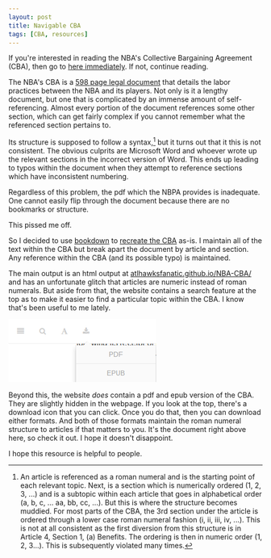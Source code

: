```yaml
---
layout: post
title: Navigable CBA
tags: [CBA, resources]
---
```


If you're interested in reading the NBA's Collective Bargaining Agreement (CBA), then go to [here immediately](http://atlhawksfanatic.github.io/NBA-CBA/). If not, continue reading.

The NBA's CBA is a [598 page legal document](http://3c90sm37lsaecdwtr32v9qof.wpengine.netdna-cdn.com/wp-content/uploads/2016/02/2017-NBA-NBPA-Collective-Bargaining-Agreement.pdf) that details the labor practices between the NBA and its players. Not only is it a lengthy document, but one that is complicated by an immense amount of self-referencing. Almost every portion of the document references some other section, which can get fairly complex if you cannot remember what the referenced section pertains to.

Its structure is supposed to follow a syntax,[^1] but it turns out that it this is not consistent. The obvious culprits are Microsoft Word and whoever wrote up the relevant sections in the incorrect version of Word. This ends up leading to typos within the document when they attempt to reference sections which have inconsistent numbering.

[^1]: An article is referenced as a roman numeral and is the starting point of each relevant topic. Next, is a section which is numerically ordered (1, 2, 3, ...) and is a subtopic within each article that goes in alphabetical order (a, b, c, ... aa, bb, cc, ...). But this is where the structure becomes muddied. For most parts of the CBA, the 3rd section under the article is ordered through a lower case roman numeral fashion (i, ii, iii, iv, ...). This is not at all consistent as the first diversion from this structure is in Article 4, Section 1, (a) Benefits. The ordering is then in numeric order (1, 2, 3...). This is subsequently violated many times.

Regardless of this problem, the pdf which the NBPA provides is inadequate. One cannot easily flip through the document because there are no bookmarks or structure.

This pissed me off.

So I decided to use [bookdown](https://bookdown.org/home/) to [recreate the CBA](http://atlhawksfanatic.github.io/NBA-CBA/) as-is. I maintain all of the text within the CBA but break apart the document by article and section. Any reference within the CBA (and its possible typo) is maintained.

The main output is an html output at [atlhawksfanatic.github.io/NBA-CBA/](http://atlhawksfanatic.github.io/NBA-CBA/) and has an unfortunate glitch that articles are numeric instead of roman numerals. But aside from that, the website contains a search feature at the top as to make it easier to find a particular topic within the CBA. I know that's been useful to me lately.

![](../img/CBA-top.png)

Beyond this, the website *does* contain a pdf and epub version of the CBA. They are slightly hidden in the webpage. If you look at the top, there's a download icon that you can click. Once you do that, then you can download either formats. And both of those formats maintain the roman numeral structure to articles if that matters to you. It's the document right above here, so check it out. I hope it doesn't disappoint.

I hope this resource is helpful to people.